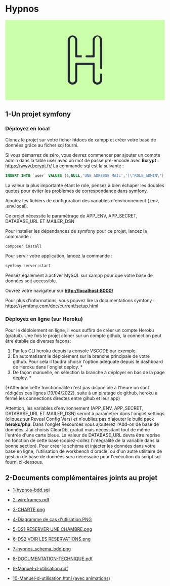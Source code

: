 # Hypnos

![Le logo](https://raw.githubusercontent.com/Nathalie-Verdavoir/hypnos/master/public/images/logoGithub.png)

## 1-Un projet symfony

### Déployez en local

Clonez le projet sur votre ficher htdocs de xampp et créer votre base de données grâce au ficher sql fourni.

Si vous démarrez de zéro, vous devrez commencer par ajouter un compte admin dans la table user avec un mot de passe pré-encodé avec **Bcrypt** : <https://www.bcrypt.fr/>
La commande sql est la suivante :

```sql
INSERT INTO `user` VALUES (1,NULL,'UNE ADRESSE MAIL','[\"ROLE_ADMIN\"]','MOT DE PASSE ENCRYPTE','LE NOM','LE PRENOM');
```

La valeur la plus importante étant le role, pensez à bien échaper les doubles quotes pour éviter les problèmes de correspondance dans symfony.

Ajoutez les fichiers de configuration des variables d'environnement (.env, .env.local).

Ce projet nécessite le paramétrage de APP_ENV, APP_SECRET, DATABASE_URL ET MAILER_DSN

Pour installer les dépendances de symfony pour ce projet, lancez la commande :

```bash
composer install
```

Pour servir votre application, lancez la commande :

```bash
symfony server:start
```

Pensez également à activer MySQL sur xampp pour que votre base de données soit accessible.

Ouvrez votre navigateur sur **<http://localhost:8000/>**

Pour plus d'informations, vous pouvez lire la documentations symfony :
<https://symfony.com/doc/current/setup.html>

### Déployez en ligne (sur Heroku)

Pour le déploiement en ligne, il vous suffira de créer un compte Heroku (gratuit). Une fois le projet cloner sur un compte github, la connection peut être établie de diverses façons:

1. Par les CLI heroku depuis la console VSCODE par exemple.
1. En automatisant le déploiement sur la branche principale de votre github. Pour cela il faudra choisir l'option adéquate depuis le dashboard de Heroku dans l'onglet deploy. *
1. De façon manuelle, en sélection la branche à déployer en bas de la page deploy. *

(*Attention cette fonctionnalité n'est pas disponible à l'heure où sont rédigées ces lignes (19/04/2022), suite à un piratage de github, heroku a fermé les connections directes entre gihub et leur app)

Attention, les variables d'environnement (APP_ENV, APP_SECRET, DATABASE_URL ET MAILER_DSN) seront à paramétrer dans l'onglet settings (cliquez sur Reveal Config Vars) et n'oubliez pas d'ajouter le build pack **heroku/php**.
Dans l'onglet Resources vous ajouterez l'Add-on de base de données. J'ai choisis ClearDb, gratuit mais nécessitant tout de même l'entrée d'une carte bleue. La valeur de DATABASE_URL devra être reprise en fonction de cette base (copiez-collez l'intégralité de la variable dans la bonne section). Pour créer le schéma et injecter les données dans votre base en ligne, l'utilisation de workbench d'oracle, ou d'un autre utilitaire de gestion de base de données sera nécessaire pour l'exécution du script sql fourni ci-dessous.

## 2-Documents complémentaires joints au projet

+ [1-hypnos-bdd.sql](https://github.com/Nathalie-Verdavoir/hypnos/blob/documents/documents-complementaires/1-hypnos-bdd.sql)

+ [2-wireframes.pdf](https://github.com/Nathalie-Verdavoir/hypnos/blob/documents/documents-complementaires/2-wireframes.pdf)

+ [3-CHARTE.png](https://github.com/Nathalie-Verdavoir/hypnos/blob/documents/documents-complementaires/3-CHARTE.png)

+ [4-Diagramme de cas d'utlisation.PNG](https://github.com/Nathalie-Verdavoir/hypnos/blob/documents/documents-complementaires/4-Diagramme%20de%20cas%20d'utlisation.PNG)

+ [5-DS1 RESERVER UNE CHAMBRE.png](https://github.com/Nathalie-Verdavoir/hypnos/blob/documents/documents-complementaires/5-DS1%20RESERVER%20UNE%20CHAMBRE.png)

+ [6-DS2 VOIR LES RESERVATIONS.png](https://github.com/Nathalie-Verdavoir/hypnos/blob/documents/documents-complementaires/6-DS2%20VOIR%20LES%20RESERVATIONS.png)

+ [7-hypnos_schema_bdd.png](https://github.com/Nathalie-Verdavoir/hypnos/blob/documents/documents-complementaires/7-hypnos_schema_bdd.png)
  
+ [8-DOCUMENTATION-TECHNIQUE.pdf](https://github.com/Nathalie-Verdavoir/hypnos/blob/documents/documents-complementaires/8-DOCUMENTATION-TECHNIQUE.pdf)

+ [9-Manuel-d-utilisation.pdf](https://github.com/Nathalie-Verdavoir/hypnos/blob/documents/documents-complementaires/9-Manuel-d-utilisation.pdf)

+ [10-Manuel-d-utilisation.html (avec animations)](https://github.com/Nathalie-Verdavoir/hypnos/blob/documents/documents-complementaires/10-Manuel-d-utilisation.html)
  